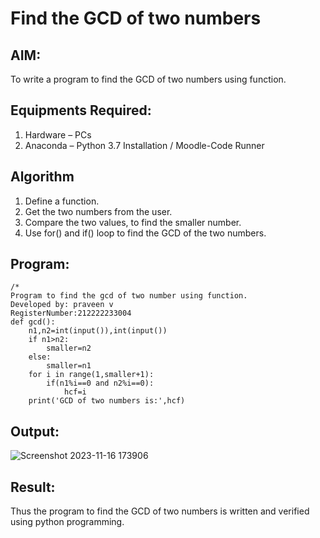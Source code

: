# Find the GCD of two numbers

## AIM:
To write a program to find the GCD of two numbers using function.

## Equipments Required:
1. Hardware – PCs
2. Anaconda – Python 3.7 Installation / Moodle-Code Runner

## Algorithm
1. Define a function.
2. Get the two numbers from the user.
3. Compare the two values, to find the smaller number.
4. Use for() and if() loop to find the GCD of the two numbers.

## Program:
```
/*
Program to find the gcd of two number using function.
Developed by: praveen v
RegisterNumber:212222233004
def gcd():
    n1,n2=int(input()),int(input())
    if n1>n2:
        smaller=n2
    else:
        smaller=n1
    for i in range(1,smaller+1):
        if(n1%i==0 and n2%i==0):
            hcf=i
    print('GCD of two numbers is:',hcf)
```

## Output:

![Screenshot 2023-11-16 173906](https://github.com/praveenv23013808/GCD-of-two-numbers/assets/145824728/fddc0b3c-eb53-4a3e-9ac8-1214559993ca)


## Result:
Thus the program to find the GCD of two numbers is written and verified using python programming.
